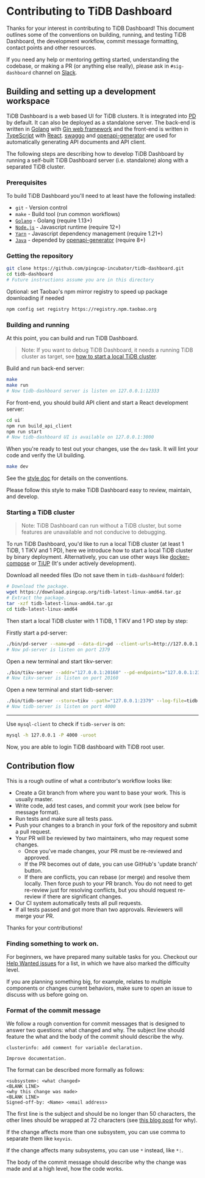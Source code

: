 # Contributing to TiDB Dashboard

Thanks for your interest in contributing to TiDB Dashboard! This document outlines some of the conventions on building, running, and testing TiDB Dashboard, the development workflow, commit message formatting, contact points and other resources.

If you need any help or mentoring getting started, understanding the codebase, or making a PR (or anything else really), please ask in `#sig-dashboard` channel on [Slack](https://join.slack.com/t/tidbcommunity/shared_invite/enQtNzc0MzI4ODExMDc4LWYwYmIzMjZkYzJiNDUxMmZlN2FiMGJkZjAyMzQ5NGU0NGY0NzI3NTYwMjAyNGQ1N2I2ZjAxNzc1OGUwYWM0NzE).

## Building and setting up a development workspace

TiDB Dashboard is a web based UI for TiDB clusters. It is integrated into [PD](https://github.com/pingcap/pd) by default. It can also be deployed as a standalone server. The back-end is written in [Golang](https://golang.org/) with [Gin web framework](https://github.com/gin-gonic/gin) and the front-end is written in [TypeScript](https://www.typescriptlang.org/) with [React](https://github.com/facebook/react). [swaggo](https://github.com/swaggo/swag) and [openapi-generator](https://github.com/OpenAPITools/openapi-generator) are used for automatically generating API documents and API client.

The following steps are describing how to develop TiDB Dashboard by running a self-built TiDB Dashboard server (i.e. standalone) along with a separated TiDB cluster.

### Prerequisites

To build TiDB Dashboard you'll need to at least have the following installed:

- `git` - Version control
- `make` - Build tool (run common workflows)
- [`Golang`](https://golang.org/) - Golang (require 1.13+)
- [`Node.js`](https://nodejs.org/) - Javascript runtime (require 12+)
- [`Yarn`](https://classic.yarnpkg.com/en/docs/install) - Javascript dependency management (require 1.21+)
- [`Java`](https://www.java.com/ES/download/) - depended by [openapi-generator](https://github.com/OpenAPITools/openapi-generator) (require 8+)

### Getting the repository

```bash
git clone https://github.com/pingcap-incubator/tidb-dashboard.git
cd tidb-dashboard
# Future instructions assume you are in this directory
```

Optional: set Taobao's npm mirror registry to speed up package downloading if needed

```bash
npm config set registry https://registry.npm.taobao.org
```

### Building and running

At this point, you can build and run TiDB Dashboard. 

> Note: If you want to debug TiDB Dashboard, it needs a running TiDB cluster as target, see [how to start a local TiDB cluster](#starting-a-tidb-cluster).

Build and run back-end server:

```bash
make
make run
# Now tidb-dashboard server is listen on 127.0.0.1:12333
```

For front-end, you should build API client and start a React development server:

```bash
cd ui
npm run build_api_client
npm run start
# Now tidb-dashboard UI is available on 127.0.0.1:3000
```

When you're ready to test out your changes, use the `dev` task. It will lint your code and verify the UI building.

```bash
make dev
```

See the [style doc](https://github.com/golang/go/wiki/CodeReviewComments) for details on the conventions.

Please follow this style to make TiDB Dashboard easy to review, maintain, and develop.

### Starting a TiDB cluster

> Note: TiDB Dashboard can run without a TiDB cluster, but some features are unavailable and not conducive to debugging.

To run TiDB Dashboard, you'd like to run a local TiDB cluster (at least 1 TiDB, 1 TiKV and 1 PD), here we introduce how to start a local TiDB cluster by binary deployment. Alternatively, you can use other ways like [docker-compose](https://github.com/pingcap/tidb-docker-compose#quick-start) or [TiUP](https://tiup.io) (It's under actively development).

Download all needed files (Do not save them in `tidb-dashboard` folder):

```bash
# Download the package.
wget https://download.pingcap.org/tidb-latest-linux-amd64.tar.gz
# Extract the package.
tar -xzf tidb-latest-linux-amd64.tar.gz
cd tidb-latest-linux-amd64
```

Then start a local TiDB cluster with 1 TiDB, 1 TiKV and 1 PD step by step:

Firstly start a pd-server:

```bash
./bin/pd-server --name=pd --data-dir=pd --client-urls=http://127.0.0.1:2379 --log-file=pd.log
# Now pd-server is listen on port 2379
```

Open a new terminal and start tikv-server:

```bash
./bin/tikv-server --addr="127.0.0.1:20160" --pd-endpoints="127.0.0.1:2379" --data-dir=tikv --log-file=./tikv.log
# Now tikv-server is listen on port 20160
```

Open a new terminal and start tidb-server:

```bash
./bin/tidb-server --store=tikv --path="127.0.0.1:2379" --log-file=tidb.log
# Now tidb-server is listen on port 4000
```

-------

Use `mysql-client` to check if `tidb-server` is on:

```bash
mysql -h 127.0.0.1 -P 4000 -uroot
```

Now, you are able to login TiDB dashboard with TiDB root user.

## Contribution flow

This is a rough outline of what a contributor's workflow looks like:

- Create a Git branch from where you want to base your work. This is usually master.
- Write code, add test cases, and commit your work (see below for message format).
- Run tests and make sure all tests pass.
- Push your changes to a branch in your fork of the repository and submit a pull request.
- Your PR will be reviewed by two maintainers, who may request some changes.
    - Once you've made changes, your PR must be re-reviewed and approved.
    - If the PR becomes out of date, you can use GitHub's 'update branch' button.
    - If there are conflicts, you can rebase (or merge) and resolve them locally. Then force push to your PR branch.
    You do not need to get re-review just for resolving conflicts, but you should request re-review if there are significant changes.
- Our CI system automatically tests all pull requests.
- If all tests passed and got more than two approvals. Reviewers will merge your PR.

Thanks for your contributions!

### Finding something to work on.

For beginners, we have prepared many suitable tasks for you. Checkout our [Help Wanted issues](https://github.com/pingcap-incubator/tidb-dashboard/issues?q=is%3Aopen+label%3Astatus%2Fhelp-wanted+sort%3Aupdated-desc) for a list, in which we have also marked the difficulty level.

If you are planning something big, for example, relates to multiple components or changes current behaviors, make sure to open an issue to discuss with us before going on.

### Format of the commit message

We follow a rough convention for commit messages that is designed to answer two
questions: what changed and why. The subject line should feature the what and
the body of the commit should describe the why.

    clusterinfo: add comment for variable declaration.
    
    Improve documentation.

The format can be described more formally as follows:

    <subsystem>: <what changed>
    <BLANK LINE>
    <why this change was made>
    <BLANK LINE>
    Signed-off-by: <Name> <email address>

The first line is the subject and should be no longer than 50 characters, the other lines should be wrapped at 72 characters (see [this blog post](https://preslav.me/2015/02/21/what-s-with-the-50-72-rule/) for why).

If the change affects more than one subsystem, you can use comma to separate them like `keyvis`.

If the change affects many subsystems, you can use `*` instead, like `*:`.

The body of the commit message should describe why the change was made and at a high level, how the code works.
